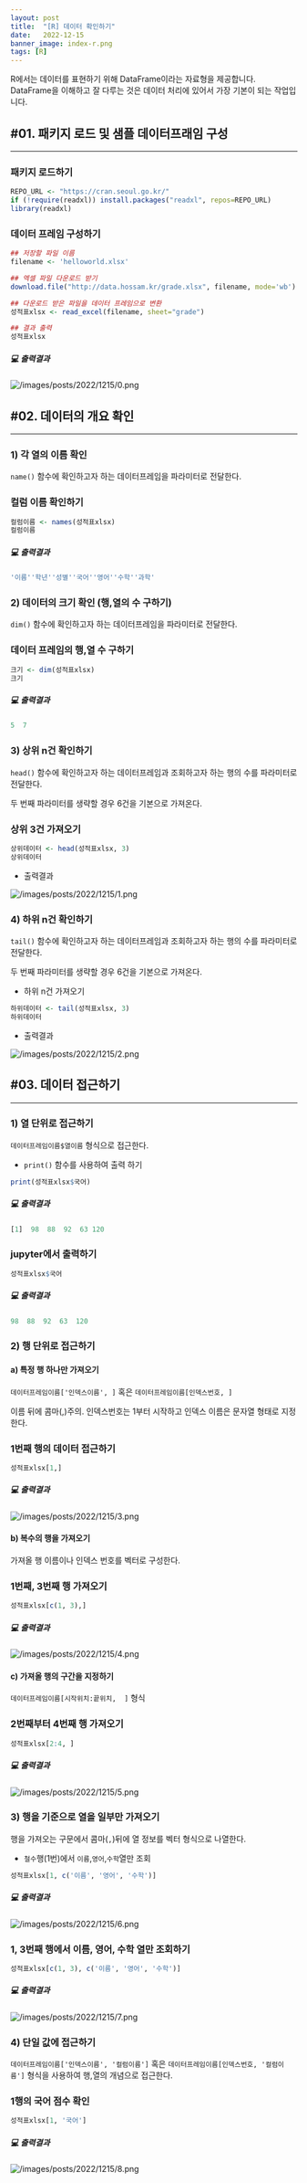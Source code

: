 ```yaml
---
layout: post
title:  "[R] 데이터 확인하기"
date:   2022-12-15
banner_image: index-r.png
tags: [R]
---
```


R에서는 데이터를 표현하기 위해 DataFrame이라는 자료형을 제공합니다. DataFrame을 이해하고 잘 다루는 것은 데이터 처리에 있어서 가장 기본이 되는 작업입니다.

<!--more-->

## #01. 패키지 로드 및 샘플 데이터프래임 구성

---

### 패키지 로드하기

```r
REPO_URL <- "https://cran.seoul.go.kr/"
if (!require(readxl)) install.packages("readxl", repos=REPO_URL)
library(readxl)
```

### 데이터 프레임 구성하기

```r
## 저장할 파일 이름
filename <- 'helloworld.xlsx'

## 엑셀 파일 다운로드 받기
download.file("http://data.hossam.kr/grade.xlsx", filename, mode='wb')

## 다운로드 받은 파일을 데이터 프레임으로 변환
성적표xlsx <- read_excel(filename, sheet="grade")

## 결과 출력
성적표xlsx
```

##### 💻 출력결과

![/images/posts/2022/1215/0.png](/images/posts/2022/1215/0.png)


## #02. 데이터의 개요 확인

---

### 1) 각 열의 이름 확인

`name()` 함수에 확인하고자 하는 데이터프레임을 파라미터로 전달한다.

### 컬럼 이름 확인하기

```r
컬럼이름 <- names(성적표xlsx)
컬럼이름
```

##### 💻 출력결과

```r
'이름''학년''성별''국어''영어''수학''과학'
```


### 2) 데이터의 크기 확인 (행,열의 수 구하기)

`dim()` 함수에 확인하고자 하는 데이터프레임을 파라미터로 전달한다.

### 데이터 프레임의 행,열 수 구하기

```r
크기 <- dim(성적표xlsx)
크기
```

##### 💻 출력결과

```r
5  7
```


### 3) 상위 n건 확인하기

`head()` 함수에 확인하고자 하는 데이터프레임과 조회하고자 하는 행의 수를 파라미터로 전달한다.

두 번째 파라미터를 생략할 경우 6건을 기본으로 가져온다.

### 상위 3건 가져오기

```r
상위데이터 <- head(성적표xlsx, 3)
상위데이터
```

- 출력결과

![/images/posts/2022/1215/1.png](/images/posts/2022/1215/1.png)


### 4) 하위 n건 확인하기

`tail()` 함수에 확인하고자 하는 데이터프레임과 조회하고자 하는 행의 수를 파라미터로 전달한다.

두 번째 파라미터를 생략할 경우 6건을 기본으로 가져온다.

- 하위 n건 가져오기

```r
하위데이터 <- tail(성적표xlsx, 3)
하위데이터
```

- 출력결과

![/images/posts/2022/1215/2.png](/images/posts/2022/1215/2.png)


## #03. 데이터 접근하기

---

### 1) 열 단위로 접근하기

`데이터프레임이름$열이름` 형식으로 접근한다.

- `print()` 함수를 사용하여 출력 하기

```r
print(성적표xlsx$국어)
```

##### 💻 출력결과

```r
[1]  98  88  92  63 120
```

### jupyter에서 출력하기

```r
성적표xlsx$국어
```

##### 💻 출력결과

```r
98  88  92  63  120
```


### 2) 행 단위로 접근하기

#### a) 특정 행 하나만 가져오기

`데이터프레임이름['인덱스이름', ]` 혹은 `데이터프레임이름[인덱스번호, ]`

이름 뒤에 콤마(,)주의. 인덱스번호는 1부터 시작하고 인덱스 이름은 문자열 형태로 지정한다.

### 1번째 행의 데이터 접근하기

```r
성적표xlsx[1,]
```

##### 💻 출력결과

![/images/posts/2022/1215/3.png](/images/posts/2022/1215/3.png)


#### b) 복수의 행을 가져오기

가져올 행 이름이나 인덱스 번호를 벡터로 구성한다.

### 1번째, 3번째 행 가져오기

```r
성적표xlsx[c(1, 3),]
```

##### 💻 출력결과

![/images/posts/2022/1215/4.png](/images/posts/2022/1215/4.png)


#### c) 가져올 행의 구간을 지정하기

`데이터프레임이름[시작위치:끝위치,  ]` 형식

### 2번째부터 4번째 행 가져오기

```r
성적표xlsx[2:4, ]
```

##### 💻 출력결과

![/images/posts/2022/1215/5.png](/images/posts/2022/1215/5.png)


### 3) 행을 기준으로 열을 일부만 가져오기

행을 가져오는 구문에서 콤마(`,`)뒤에 열 정보를 벡터 형식으로 나열한다.

- `철수`행(1번)에서 `이름`,`영어`,`수학`열만 조회

```r
성적표xlsx[1, c('이름', '영어', '수학')]
```

##### 💻 출력결과

![/images/posts/2022/1215/6.png](/images/posts/2022/1215/6.png)

### 1, 3번째 행에서 이름, 영어, 수학 열만 조회하기

```r
성적표xlsx[c(1, 3), c('이름', '영어', '수학')]
```

##### 💻 출력결과

![/images/posts/2022/1215/7.png](/images/posts/2022/1215/7.png)


### 4) 단일 값에 접근하기

`데이터프레임이름['인덱스이름', '컬럼이름']` 혹은 `데이터프레임이름[인덱스번호, '컬럼이름']` 형식을 사용하여 행,열의 개념으로 접근한다.

### 1행의 국어 점수 확인

```r
성적표xlsx[1, '국어']
```

##### 💻 출력결과

![/images/posts/2022/1215/8.png](/images/posts/2022/1215/8.png)
